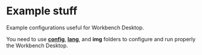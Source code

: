 Example stuff
=============

Example configurations useful for Workbench Desktop.

You need to use **[config](./config/config.json)**, **[lang](./lang/lang.json)**, and **img** folders to configure and
run properly the Workbench Desktop.
